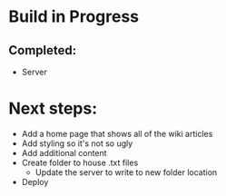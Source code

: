 # Build in Progress
## Completed:
- Server

# Next steps:
- Add a home page that shows all of the wiki articles
- Add styling so it's not so ugly
- Add additional content
- Create folder to house .txt files
  - Update the server to write to new folder location
- Deploy

